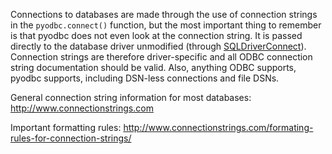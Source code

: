 Connections to databases are made through the use of connection strings in the `pyodbc.connect()` function, but the most important thing to remember is that pyodbc does not even look at the connection string.  It is passed directly to the database driver unmodified (through [SQLDriverConnect](http://msdn.microsoft.com/en-us/library/ms715433.aspx)). Connection strings are therefore driver-specific and all ODBC connection string documentation should be valid. Also, anything ODBC supports, pyodbc supports, including DSN-less connections and file DSNs.

General connection string information for most databases: http://www.connectionstrings.com

Important formatting rules: http://www.connectionstrings.com/formating-rules-for-connection-strings/